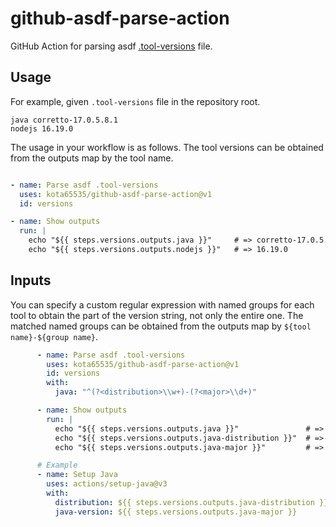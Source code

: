# github-asdf-parse-action

GitHub Action for parsing asdf [.tool-versions](https://asdf-vm.com/manage/configuration.html#tool-versions) file.

## Usage

For example, given `.tool-versions` file in the repository root.

```
java corretto-17.0.5.8.1
nodejs 16.19.0
```

The usage in your workflow is as follows.
The tool versions can be obtained from the outputs map by the tool name.

```yaml

- name: Parse asdf .tool-versions
  uses: kota65535/github-asdf-parse-action@v1
  id: versions

- name: Show outputs
  run: |
    echo "${{ steps.versions.outputs.java }}"     # => corretto-17.0.5.8.1
    echo "${{ steps.versions.outputs.nodejs }}"   # => 16.19.0

```

## Inputs

You can specify a custom regular expression with named groups for each tool to obtain the part of the version string,
not only the entire one.
The matched named groups can be obtained from the outputs map by `${tool name}-${group name}`.

```yaml
      - name: Parse asdf .tool-versions
        uses: kota65535/github-asdf-parse-action@v1
        id: versions
        with:
          java: "^(?<distribution>\\w+)-(?<major>\\d+)"

      - name: Show outputs
        run: |
          echo "${{ steps.versions.outputs.java }}"               # => corretto-17.0.5.8.1
          echo "${{ steps.versions.outputs.java-distribution }}"  # => corretto
          echo "${{ steps.versions.outputs.java-major }}"         # => 17

      # Example
      - name: Setup Java
        uses: actions/setup-java@v3
        with:
          distribution: ${{ steps.versions.outputs.java-distribution }}   # => corretto
          java-version: ${{ steps.versions.outputs.java-major }}          # => 17
```

